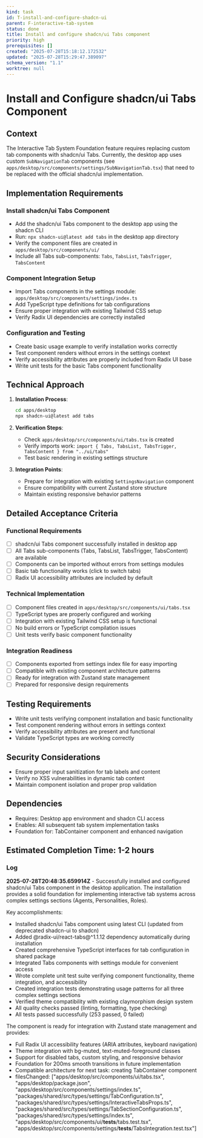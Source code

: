 ```yaml
---
kind: task
id: T-install-and-configure-shadcn-ui
parent: F-interactive-tab-system
status: done
title: Install and configure shadcn/ui Tabs component
priority: high
prerequisites: []
created: "2025-07-28T15:18:12.172532"
updated: "2025-07-28T15:29:47.389097"
schema_version: "1.1"
worktree: null
---
```


# Install and Configure shadcn/ui Tabs Component

## Context

The Interactive Tab System Foundation feature requires replacing custom tab components with shadcn/ui Tabs. Currently, the desktop app uses custom `SubNavigationTab` components (see `apps/desktop/src/components/settings/SubNavigationTab.tsx`) that need to be replaced with the official shadcn/ui implementation.

## Implementation Requirements

### Install shadcn/ui Tabs Component

- Add the shadcn/ui Tabs component to the desktop app using the shadcn CLI
- Run: `npx shadcn-ui@latest add tabs` in the desktop app directory
- Verify the component files are created in `apps/desktop/src/components/ui/`
- Include all Tabs sub-components: `Tabs`, `TabsList`, `TabsTrigger`, `TabsContent`

### Component Integration Setup

- Import Tabs components in the settings module: `apps/desktop/src/components/settings/index.ts`
- Add TypeScript type definitions for tab configurations
- Ensure proper integration with existing Tailwind CSS setup
- Verify Radix UI dependencies are correctly installed

### Configuration and Testing

- Create basic usage example to verify installation works correctly
- Test component renders without errors in the settings context
- Verify accessibility attributes are properly included from Radix UI base
- Write unit tests for the basic Tabs component functionality

## Technical Approach

1. **Installation Process**:

   ```bash
   cd apps/desktop
   npx shadcn-ui@latest add tabs
   ```

2. **Verification Steps**:
   - Check `apps/desktop/src/components/ui/tabs.tsx` is created
   - Verify imports work: `import { Tabs, TabsList, TabsTrigger, TabsContent } from "../ui/tabs"`
   - Test basic rendering in existing settings structure

3. **Integration Points**:
   - Prepare for integration with existing `SettingsNavigation` component
   - Ensure compatibility with current Zustand store structure
   - Maintain existing responsive behavior patterns

## Detailed Acceptance Criteria

### Functional Requirements

- [ ] shadcn/ui Tabs component successfully installed in desktop app
- [ ] All Tabs sub-components (Tabs, TabsList, TabsTrigger, TabsContent) are available
- [ ] Components can be imported without errors from settings modules
- [ ] Basic tab functionality works (click to switch tabs)
- [ ] Radix UI accessibility attributes are included by default

### Technical Implementation

- [ ] Component files created in `apps/desktop/src/components/ui/tabs.tsx`
- [ ] TypeScript types are properly configured and working
- [ ] Integration with existing Tailwind CSS setup is functional
- [ ] No build errors or TypeScript compilation issues
- [ ] Unit tests verify basic component functionality

### Integration Readiness

- [ ] Components exported from settings index file for easy importing
- [ ] Compatible with existing component architecture patterns
- [ ] Ready for integration with Zustand state management
- [ ] Prepared for responsive design requirements

## Testing Requirements

- Write unit tests verifying component installation and basic functionality
- Test component rendering without errors in settings context
- Verify accessibility attributes are present and functional
- Validate TypeScript types are working correctly

## Security Considerations

- Ensure proper input sanitization for tab labels and content
- Verify no XSS vulnerabilities in dynamic tab content
- Maintain component isolation and proper prop validation

## Dependencies

- Requires: Desktop app environment and shadcn CLI access
- Enables: All subsequent tab system implementation tasks
- Foundation for: TabContainer component and enhanced navigation

## Estimated Completion Time: 1-2 hours

### Log

**2025-07-28T20:48:35.659914Z** - Successfully installed and configured shadcn/ui Tabs component in the desktop application. The installation provides a solid foundation for implementing interactive tab systems across complex settings sections (Agents, Personalities, Roles).

Key accomplishments:

- Installed shadcn/ui Tabs component using latest CLI (updated from deprecated shadcn-ui to shadcn)
- Added @radix-ui/react-tabs@^1.1.12 dependency automatically during installation
- Created comprehensive TypeScript interfaces for tab configuration in shared package
- Integrated Tabs components with settings module for convenient access
- Wrote complete unit test suite verifying component functionality, theme integration, and accessibility
- Created integration tests demonstrating usage patterns for all three complex settings sections
- Verified theme compatibility with existing claymorphism design system
- All quality checks passed (linting, formatting, type checking)
- All tests passed successfully (253 passed, 0 failed)

The component is ready for integration with Zustand state management and provides:

- Full Radix UI accessibility features (ARIA attributes, keyboard navigation)
- Theme integration with bg-muted, text-muted-foreground classes
- Support for disabled tabs, custom styling, and responsive behavior
- Foundation for 200ms smooth transitions in future implementation
- Compatible architecture for next task: creating TabContainer component
- filesChanged: ["apps/desktop/src/components/ui/tabs.tsx", "apps/desktop/package.json", "apps/desktop/src/components/settings/index.ts", "packages/shared/src/types/settings/TabConfiguration.ts", "packages/shared/src/types/settings/InteractiveTabsProps.ts", "packages/shared/src/types/settings/TabSectionConfiguration.ts", "packages/shared/src/types/settings/index.ts", "apps/desktop/src/components/ui/__tests__/tabs.test.tsx", "apps/desktop/src/components/settings/__tests__/TabsIntegration.test.tsx"]
